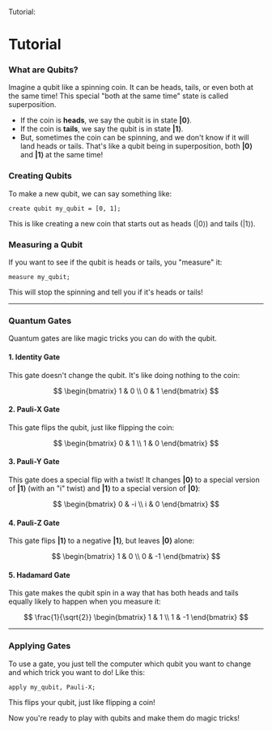 Tutorial: 
# Tutorial


### What are Qubits?

Imagine a qubit like a spinning coin. It can be heads, tails, or even both at the same time! This special "both at the same time" state is called superposition.

- If the coin is **heads**, we say the qubit is in state **|0⟩**.
- If the coin is **tails**, we say the qubit is in state **|1⟩**.
- But, sometimes the coin can be spinning, and we don't know if it will land heads or tails. That's like a qubit being in superposition, both **|0⟩** and **|1⟩** at the same time!

### Creating Qubits

To make a new qubit, we can say something like:
```
create qubit my_qubit = [0, 1];
```
This is like creating a new coin that starts out as heads (|0⟩) and tails (|1⟩).

### Measuring a Qubit

If you want to see if the qubit is heads or tails, you "measure" it:
```
measure my_qubit;
```
This will stop the spinning and tell you if it's heads or tails!

---

### Quantum Gates

Quantum gates are like magic tricks you can do with the qubit.

#### 1. Identity Gate
This gate doesn't change the qubit. It's like doing nothing to the coin:

$$
\begin{bmatrix}
1 & 0 \\
0 & 1
\end{bmatrix}
$$

#### 2. Pauli-X Gate
This gate flips the qubit, just like flipping the coin:

$$
\begin{bmatrix}
0 & 1 \\
1 & 0
\end{bmatrix}
$$

#### 3. Pauli-Y Gate
This gate does a special flip with a twist! It changes **|0⟩** to a special version of **|1⟩** (with an "i" twist) and **|1⟩** to a special version of **|0⟩**:

$$
\begin{bmatrix}
0 & -i \\
i & 0
\end{bmatrix}
$$

#### 4. Pauli-Z Gate
This gate flips **|1⟩** to a negative **|1⟩**, but leaves **|0⟩** alone:

$$
\begin{bmatrix}
1 & 0 \\
0 & -1
\end{bmatrix}
$$

#### 5. Hadamard Gate
This gate makes the qubit spin in a way that has both heads and tails equally likely to happen when you measure it:

$$
\frac{1}{\sqrt{2}}
\begin{bmatrix}
1 & 1 \\
1 & -1
\end{bmatrix}
$$

---

### Applying Gates

To use a gate, you just tell the computer which qubit you want to change and which trick you want to do! Like this:
```
apply my_qubit, Pauli-X;
```
This flips your qubit, just like flipping a coin!

Now you're ready to play with qubits and make them do magic tricks!